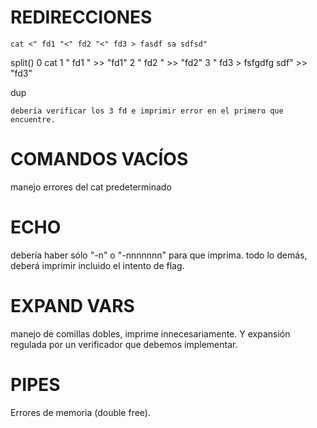 # REDIRECCIONES

    cat <" fd1 "<" fd2 "<" fd3 > fasdf sa sdfsd"

split()
0 cat
1 " fd1 " >> "fd1"
2 " fd2 " >> "fd2"
3 " fd3 > fsfgdfg sdf" >> "fd3"

dup

    debería verificar los 3 fd e imprimir error en el primero que encuentre.

# COMANDOS VACÍOS

manejo errores del cat predeterminado

# ECHO

debería haber sólo "-n" o "-nnnnnnn" para que imprima. todo lo demás, deberá imprimir incluido el intento de flag.

# EXPAND VARS

manejo de comillas dobles, imprime innecesariamente. Y expansión regulada por un verificador que debemos implementar.

# PIPES

Errores de memoria (double free).
